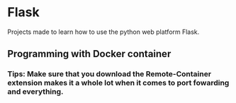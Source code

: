 # Flask
Projects made to learn how to use the python web platform Flask.



## Programming with Docker container
### Tips: Make sure that you download the Remote-Container extension makes it a whole lot when it comes to port fowarding and everything.